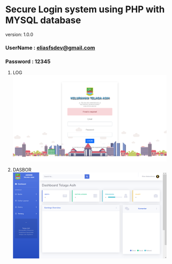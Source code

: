 # Secure Login system using PHP with MYSQL database

version: 1.0.0

### UserName : eliasfsdev@gmail.com

### Password : 12345

1. LOG
![Hasil](Screenshot%20(242).png)

2. DASBOR
![Hasil](Screenshot%20(243).png)
